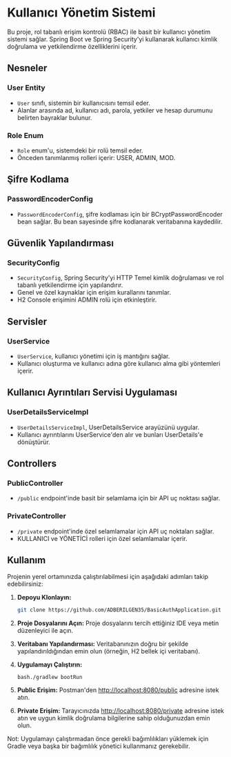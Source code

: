 # Kullanıcı Yönetim Sistemi

Bu proje, rol tabanlı erişim kontrolü (RBAC) ile basit bir kullanıcı yönetim sistemi sağlar. Spring Boot ve Spring Security'yi kullanarak kullanıcı kimlik doğrulama ve yetkilendirme özelliklerini içerir.

## Nesneler

### User Entity

- `User` sınıfı, sistemin bir kullanıcısını temsil eder.
- Alanlar arasında ad, kullanıcı adı, parola, yetkiler ve hesap durumunu belirten bayraklar bulunur.
  
### Role Enum

- `Role` enum'u, sistemdeki bir rolü temsil eder.
- Önceden tanımlanmış rolleri içerir: USER, ADMIN, MOD.

## Şifre Kodlama

### PasswordEncoderConfig

- `PasswordEncoderConfig`, şifre kodlaması için bir BCryptPasswordEncoder bean sağlar. Bu bean sayesinde şifre kodlanarak veritabanına kaydedilir.

## Güvenlik Yapılandırması

### SecurityConfig

- `SecurityConfig`, Spring Security'yi HTTP Temel kimlik doğrulaması ve rol tabanlı yetkilendirme için yapılandırır.
- Genel ve özel kaynaklar için erişim kurallarını tanımlar.
- H2 Console erişimini ADMIN rolü için etkinleştirir.

## Servisler

### UserService

- `UserService`, kullanıcı yönetimi için iş mantığını sağlar.
- Kullanıcı oluşturma ve kullanıcı adına göre kullanıcı alma gibi yöntemleri içerir.

## Kullanıcı Ayrıntıları Servisi Uygulaması

### UserDetailsServiceImpl

- `UserDetailsServiceImpl`, UserDetailsService arayüzünü uygular.
- Kullanıcı ayrıntılarını UserService'den alır ve bunları UserDetails'e dönüştürür.

## Controllers

### PublicController

- `/public` endpoint'inde basit bir selamlama için bir API uç noktası sağlar.

### PrivateController

- `/private` endpoint'inde özel selamlamalar için API uç noktaları sağlar.
- KULLANICI ve YÖNETİCİ rolleri için özel selamlamalar içerir.

## Kullanım

Projenin yerel ortamınızda çalıştırılabilmesi için aşağıdaki adımları takip edebilirsiniz:

1. **Depoyu Klonlayın:**
    ```bash
    git clone https://github.com/ADBERILGEN35/BasicAuthApplication.git
    ```

2. **Proje Dosyalarını Açın:**
    Proje dosyalarını tercih ettiğiniz IDE veya metin düzenleyici ile açın.

3. **Veritabanı Yapılandırması:**
    Veritabanınızın doğru bir şekilde yapılandırıldığından emin olun (örneğin, H2 bellek içi veritabanı).

4. **Uygulamayı Çalıştırın:**
    ```
   bash./gradlew bootRun
    ```

6. **Public Erişim:**
    Postman'den [http://localhost:8080/public](http://localhost:8080/public) adresine istek atın.

7. **Private Erişim:**
    Tarayıcınızda [http://localhost:8080/private](http://localhost:8080/private) adresine istek atın ve uygun kimlik doğrulama bilgilerine sahip olduğunuzdan emin olun.

Not: Uygulamayı çalıştırmadan önce gerekli bağımlılıkları yüklemek için Gradle veya başka bir bağımlılık yönetici kullanmanız gerekebilir.

